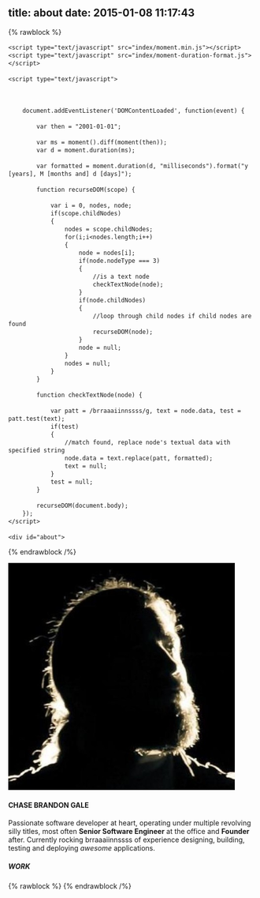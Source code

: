 title: about
date: 2015-01-08 11:17:43
---
{% rawblock %}

	<script type="text/javascript" src="index/moment.min.js"></script>
	<script type="text/javascript" src="index/moment-duration-format.js"></script>
	
	<script type="text/javascript">
	
		

		document.addEventListener('DOMContentLoaded', function(event) {
		
			var then = "2001-01-01";
			 
			var ms = moment().diff(moment(then));
			var d = moment.duration(ms);
		
			var formatted = moment.duration(d, "milliseconds").format("y [years], M [months and] d [days]");
			
			function recurseDOM(scope) {
		
				var i = 0, nodes, node;
				if(scope.childNodes)
				{
					nodes = scope.childNodes;
					for(i;i<nodes.length;i++)
					{
						node = nodes[i];
						if(node.nodeType === 3)
						{
							//is a text node
							checkTextNode(node);    
						}
						if(node.childNodes)
						{
							//loop through child nodes if child nodes are found
							recurseDOM(node);
						}
						node = null;
					}
					nodes = null;
				}   
			}

			function checkTextNode(node) {
			
				var patt = /brraaaiinnssss/g, text = node.data, test = patt.test(text);
				if(test)
				{
					//match found, replace node's textual data with specified string
					node.data = text.replace(patt, formatted);
					text = null;
				}
				test = null;
			}
			
			recurseDOM(document.body);
		});
	</script>

	<div id="about">
{% endrawblock /%}

![glorious leader](index/cbg.jpg "Darth Chase Brandon Gale")

#### CHASE BRANDON GALE

Passionate software developer at heart, operating under multiple revolving silly titles, most often **Senior Software Engineer** at the office and **Founder** after. Currently rocking brraaaiinnssss of experience designing, building, testing and deploying *awesome* applications.

##### WORK

{% rawblock %}
	</div>
{% endrawblock /%}